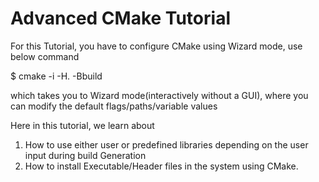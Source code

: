 Advanced CMake Tutorial
=======================

For this Tutorial, you have to configure CMake using  Wizard mode, use below command

$ cmake -i -H. -Bbuild

which takes you to  Wizard mode(interactively without a GUI),
where you can modify the default flags/paths/variable values

Here in this tutorial, we learn about
1. How to use either user or predefined libraries depending on the user input during build Generation
2. How to install Executable/Header files in the system using CMake.
